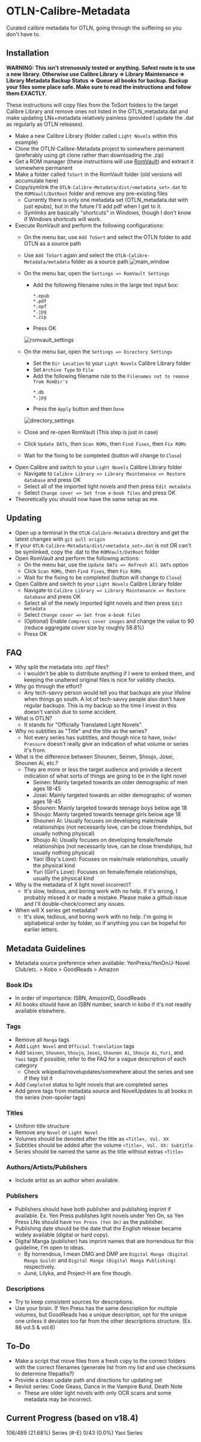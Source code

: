 # OTLN-Calibre-Metadata
Curated calibre metadata for OTLN, going through the suffering so you don't have to.

## Installation
**WARNING: This isn't strenuously tested or anything. Safest route is to use a new library. Otherwise use Calibre Library => Library Maintenance => Library Metadata Backup Status => Queue all books for backup. Backup your files some place safe. Make sure to read the instructions and follow them EXACTLY.**

These instructions will copy files from the ToSort folders to the target Calibre Library and remove ones not listed in the OTLN_metadata.dat and make updating LNs+metadata relatively painless (provided I update the .dat as regularly as OTLN releases).
- Make a new Calibre Library (folder called `Light Novels` within this example)
- Clone the OTLN-Calibre-Metadata project to somewhere permanent (preferably using git clone rather than downloading the .zip)
- Get a ROM manager (these instructions will use [RomVault](https://www.romvault.com/)) and extract it somewhere permanent
- Make a folder called `ToSort` in the RomVault folder (old versions will accumulate here)
- Copy/symlink the `OTLN-Calibre-Metadata/dist/<metadata_set>.dat` to the `ROMVault/DatRoot` folder and remove any pre-existing files
    - Currently there is only one metadata set (OTLN_metadata.dat with just epubs), but in the future I'll add pdf when I get to it.
    - Symlinks are basically "shortcuts" in Windows, though I don't know if Windows shortcuts will work.
- Execute RomVault and perform the following configurations:
    - On the menu bar, use `Add ToSort` and select the OTLN folder to add OTLN as a source path
    - Use `Add ToSort` again and select the `OTLN-Calibre-Metadata/metadata` folder as a source path
        ![main_window](https://user-images.githubusercontent.com/5753435/167808225-0a76a1b7-69c1-40d8-aa6b-9976c02a2e32.png)
    - On the menu bar, open the `Settings => RomVault Settings`
        - Add the following filename rules in the large text input box:
            ```
            *.epub
            *.pdf
            *.opf
            *.jpg
            *.zip
            ```
        - Press OK

        ![romvault_settings](https://user-images.githubusercontent.com/5753435/167808189-04bfd90c-0f66-49de-821a-a77b14f921cc.png)
    - On the menu bar, open the `Settings => Directory Settings`
        - Set the `Dir Location` to your `Light Novels` Calibre Library folder
        - Set `Archive Type` to `File`
        - Add the following filename rule to the `Filenames not to remove from RomDir's`
            ```
            *.db
            *.jpg
            ```
        - Press the `Apply` button and then `Done`

        ![directory_settings](https://user-images.githubusercontent.com/5753435/167808489-d0b23a98-58dc-4803-97c6-fa0e6b0dc16a.png)
    - Close and re-open RomVault (This step is just in case)
    - Click `Update DATs`, then `Scan ROMs`, then `Find Fixes`, then `Fix ROMs`
    - Wait for the fixing to be completed (button will change to `Close`)
- Open Calibre and switch to your `Light Novels` Calibre Library folder
    - Navigate to `Calibre Library => Library Maintenance => Restore database` and press OK
    - Select all of the imported light novels and then press `Edit metadata`
    - Select `Change cover => Set from e-book files` and press OK
- Theoretically you should now have the same setup as me.

## Updating
- Open up a terminal in the `OTLN-Calibre-Metadata` directory and get the latest changes with `git pull origin`
- If your `OTLN-Calibre-Metadata/dist/<metadata_set>.dat` is not OR can't be symlinked, copy the .dat to the `ROMVault/DatRoot` folder
- Open RomVault and perform the following actions:
    - On the menu bar, use the `Update DATs => Refresh All DATs` option
    - Click `Scan ROMs`, then `Find Fixes`, then `Fix ROMs`
    - Wait for the fixing to be completed (button will change to `Close`)
- Open Calibre and switch to your `Light Novels` Calibre Library folder
    - Navigate to `Calibre Library => Library Maintenance => Restore database` and press OK
    - Select all of the newly imported light novels and then press `Edit metadata`
    - Select `Change cover => Set from e-book files`
    - (Optional) Enable `Compress cover images` and change the value to 90 (reduce aggregate cover size by roughly 58.8%)
    - Press OK
## FAQ
- Why split the metadata into .opf files?
    - I wouldn't be able to distribute anything if I were to embed them, and keeping the unaltered original files is nice for validity checks.
- Why go through the effort?
    - Any tech-savvy person would tell you that backups are your lifeline when things go south. A lot of tech-savvy people also don't have regular backups. This is my backup so the time I invest in this doesn't vanish due to some accident.
- What is OTLN?
    - It stands for "Officially Translated Light Novels".
- Why no subtitles as "Title" and the title as the series?
    - Not every series has subtitles, and though nice to have, `Under Pressure` doesn't really give an indication of what volume or series it's from.
- What is the difference between Shounen, Seinen, Shoujo, Josei, Shounen Ai, etc.?
    - They are more or less the target audience and provide a decent indication of what sorts of things are going to be in the light novel
        - Seinen: Mainly targeted towards an older demographic of men ages 18-45
        - Josei: Mainly targeted towards an older demographic of women ages 18-45
        - Shounen: Mainly targeted towards teenage boys below age 18
        - Shoujo: Mainly targeted towards teenage girls below age 18
        - Shounen Ai: Usually focuses on developing male/male relationships (not necessarily love, can be close friendships, but usually nothing physical)
        - Shoujo Ai: Usually focuses on developing female/female relationships (not necessarily love, can be close friendships, but usually nothing physical)
        - Yaoi (Boy's Love): Focuses on male/male relationships, usually the physical kind
        - Yuri (Girl's Love): Focuses on female/female relationships, usually the physical kind
- Why is the metadata of X light novel incorrect?
    - It's slow, tedious, and boring work with no help. If it's wrong, I probably missed it or made a mistake. Please make a github issue and I'll double-check/correct any issues.
- When will X series get metadata?
    - It's slow, tedious, and boring work with no help. I'm going in alphabetical order by folder, so if anything you can be hopeful for earlier letters.
## Metadata Guidelines
- Metadata source preference when available: YenPress/YenOn/J-Novel Club/etc. > Kobo > GoodReads > Amazon
### Book IDs
- In order of importance: ISBN, AmazonID, GoodReads
- All books should have an ISBN number, search in kobo if it's not readily available elsewhere.
### Tags
- Remove all `Manga` tags 
- Add `Light Novel` and `Official Translation` tags
- Add `Seinen`, `Shounen`, `Shoujo`, `Josei`, `Shounen Ai`, `Shoujo Ai`, `Yuri`, and `Yaoi` tags if possible, refer to the FAQ for a vague description of each category
    - Check wikipedia/novelupdates/somewhere about the series and see if they list it
- Add `Completed` status to light novels that are completed series
- Add genre tags from metadata source and NovelUpdates to all books in the series (non-spoiler tags)
### Titles
- Uniform title structure
- Remove any `Novel` or `Light Novel`
- Volumes should be denoted after the title as `<Title>, Vol. XX`
- Subtitles should be added after the volume `<Title>, Vol. XX: Subtitle`
- Series should be named the same as the title without extras `<Title>`
### Authors/Artists/Publishers
- Include artist as an author when available.
### Publishers
- Publishers should have both publisher and publishing imprint if available. Ex. Yen Press publishes light novels under Yen On, so Yen Press LNs should have `Yen Press (Yen On)` as the publisher.
- Publishing date should be the date that the English release became widely available (digital or hard copy).
- Digital Manga (publisher) has imprint names that are horrendous for this guideline, I'm open to ideas.
    - By horrendous, I mean DMG and DMP are `Digital Manga (Digital Manga Guild)` and `Digital Manga (Digital Manga Publishing)` respectively.
    - Juné, Lilyka, and Project-H are fine though.
### Descriptions
- Try to keep consistent sources for descriptions.
- Use your brain. If Yen Press has the same description for multiple volumes, but GoodReads has a unique description, opt for the unique one unless it deviates too far from the other descriptions structure. (Ex. 86 vol.5 & vol.6)

## To-Do
- Make a script that move files from a fresh copy to the correct folders with the correct filenames (generate list from my list and use checksums to determine filepaths?)
- Provide a clean update path and directions for updating set
- Revisit series: Code Geass, Dance in the Vampire Bund, Death Note
    - These are older light novels with only OCR scans and some metadata may be incorrect.

## Current Progress (based on v18.4)
106/489 (21.68%) Series (#-E)
0/43 (0.0%) Yaoi Series